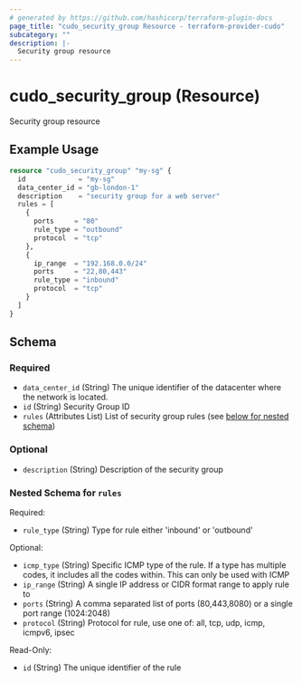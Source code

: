 ```yaml
---
# generated by https://github.com/hashicorp/terraform-plugin-docs
page_title: "cudo_security_group Resource - terraform-provider-cudo"
subcategory: ""
description: |-
  Security group resource
---
```


# cudo_security_group (Resource)

Security group resource

## Example Usage

```terraform
resource "cudo_security_group" "my-sg" {
  id             = "my-sg"
  data_center_id = "gb-london-1"
  description    = "security group for a web server"
  rules = [
    {
      ports     = "80"
      rule_type = "outbound"
      protocol  = "tcp"
    },
    {
      ip_range  = "192.168.0.0/24"
      ports     = "22,80,443"
      rule_type = "inbound"
      protocol  = "tcp"
    }
  ]
}
```

<!-- schema generated by tfplugindocs -->
## Schema

### Required

- `data_center_id` (String) The unique identifier of the datacenter where the network is located.
- `id` (String) Security Group ID
- `rules` (Attributes List) List of security group rules (see [below for nested schema](#nestedatt--rules))

### Optional

- `description` (String) Description of the security group

<a id="nestedatt--rules"></a>
### Nested Schema for `rules`

Required:

- `rule_type` (String) Type for rule either 'inbound' or 'outbound'

Optional:

- `icmp_type` (String) Specific ICMP type of the rule. If a type has multiple codes, it includes all the codes within. This can only be used with ICMP
- `ip_range` (String) A single IP address or CIDR format range to apply rule to
- `ports` (String) A comma separated list of ports (80,443,8080) or a single port range (1024:2048)
- `protocol` (String) Protocol for rule, use one of: all, tcp, udp, icmp, icmpv6, ipsec

Read-Only:

- `id` (String) The unique identifier of the rule


